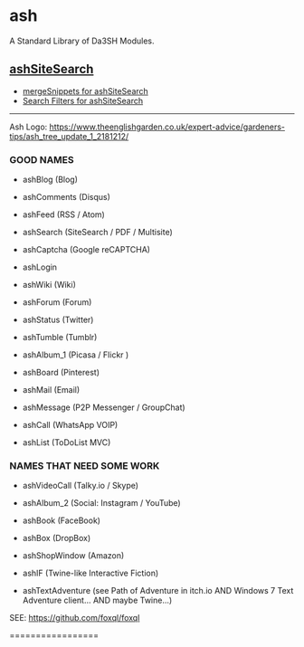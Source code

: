 # ash
A Standard Library of Da3SH Modules.

## <a href="https://github.com/RouninMedia/ashSiteSearch" target="_blank">ashSiteSearch</a>

 - <a href="https://github.com/RouninMedia/mergeSnippets-for-ashSiteSearch" target="_blank">mergeSnippets for ashSiteSearch</a>
 - <a href="https://github.com/RouninMedia/searchFilters-for-ashSiteSearch" target="_blank">Search Filters for ashSiteSearch</a>

______

Ash Logo:
https://www.theenglishgarden.co.uk/expert-advice/gardeners-tips/ash_tree_update_1_2181212/

### GOOD NAMES
 - ashBlog (Blog)
 - ashComments (Disqus)
 - ashFeed (RSS / Atom)
 - ashSearch (SiteSearch / PDF / Multisite)

 - ashCaptcha (Google reCAPTCHA)
 - ashLogin

 - ashWiki (Wiki)
 - ashForum (Forum)
 - ashStatus (Twitter)
 - ashTumble (Tumblr)
 - ashAlbum_1 (Picasa / Flickr )
 - ashBoard (Pinterest)

 - ashMail (Email)
 - ashMessage (P2P Messenger / GroupChat)
 - ashCall (WhatsApp VOIP)

 - ashList (ToDoList MVC)

### NAMES THAT NEED SOME WORK
 - ashVideoCall (Talky.io / Skype)
 - ashAlbum_2 (Social: Instagram / YouTube)
 - ashBook (FaceBook)
 - ashBox (DropBox)
 - ashShopWindow (Amazon)
 - ashIF (Twine-like Interactive Fiction)

 - ashTextAdventure (see Path of Adventure in itch.io AND Windows 7 Text Adventure client... AND maybe Twine...)


SEE: https://github.com/foxql/foxql

=================
